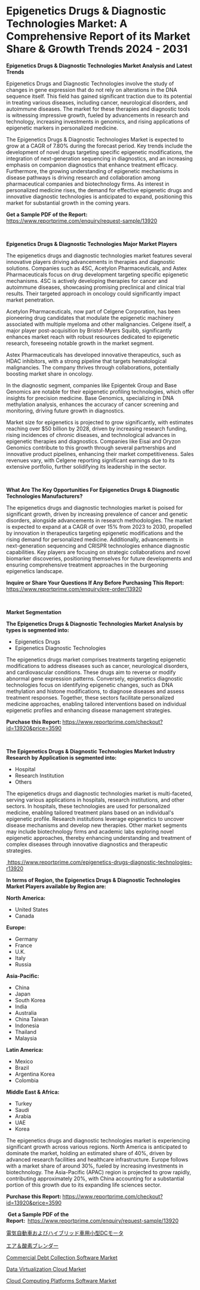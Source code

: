 <p><h1>Epigenetics Drugs & Diagnostic Technologies Market: A Comprehensive Report of its Market Share & Growth Trends 2024 - 2031</h1></p><p><strong>Epigenetics Drugs & Diagnostic Technologies Market Analysis and Latest Trends</strong></p>
<p><p>Epigenetics Drugs and Diagnostic Technologies involve the study of changes in gene expression that do not rely on alterations in the DNA sequence itself. This field has gained significant traction due to its potential in treating various diseases, including cancer, neurological disorders, and autoimmune diseases. The market for these therapies and diagnostic tools is witnessing impressive growth, fueled by advancements in research and technology, increasing investments in genomics, and rising applications of epigenetic markers in personalized medicine.</p><p>The Epigenetics Drugs & Diagnostic Technologies Market is expected to grow at a CAGR of 7.80% during the forecast period. Key trends include the development of novel drugs targeting specific epigenetic modifications, the integration of next-generation sequencing in diagnostics, and an increasing emphasis on companion diagnostics that enhance treatment efficacy. Furthermore, the growing understanding of epigenetic mechanisms in disease pathways is driving research and collaboration among pharmaceutical companies and biotechnology firms. As interest in personalized medicine rises, the demand for effective epigenetic drugs and innovative diagnostic technologies is anticipated to expand, positioning this market for substantial growth in the coming years.</p></p>
<p><strong>Get a Sample PDF of the Report:&nbsp;</strong> <a href="https://www.reportprime.com/enquiry/request-sample/13920">https://www.reportprime.com/enquiry/request-sample/13920</a></p>
<p>&nbsp;</p>
<p><strong>Epigenetics Drugs & Diagnostic Technologies Major Market Players</strong></p>
<p><p>The epigenetics drugs and diagnostic technologies market features several innovative players driving advancements in therapies and diagnostic solutions. Companies such as 4SC, Acetylon Pharmaceuticals, and Astex Pharmaceuticals focus on drug development targeting specific epigenetic mechanisms. 4SC is actively developing therapies for cancer and autoimmune diseases, showcasing promising preclinical and clinical trial results. Their targeted approach in oncology could significantly impact market penetration.</p><p>Acetylon Pharmaceuticals, now part of Celgene Corporation, has been pioneering drug candidates that modulate the epigenetic machinery associated with multiple myeloma and other malignancies. Celgene itself, a major player post-acquisition by Bristol-Myers Squibb, significantly enhances market reach with robust resources dedicated to epigenetic research, foreseeing notable growth in the market segment.</p><p>Astex Pharmaceuticals has developed innovative therapeutics, such as HDAC inhibitors, with a strong pipeline that targets hematological malignancies. The company thrives through collaborations, potentially boosting market share in oncology.</p><p>In the diagnostic segment, companies like Epigentek Group and Base Genomics are notable for their epigenetic profiling technologies, which offer insights for precision medicine. Base Genomics, specializing in DNA methylation analysis, enhances the accuracy of cancer screening and monitoring, driving future growth in diagnostics.</p><p>Market size for epigenetics is projected to grow significantly, with estimates reaching over $50 billion by 2028, driven by increasing research funding, rising incidences of chronic diseases, and technological advances in epigenetic therapies and diagnostics. Companies like Eisai and Oryzon Genomics contribute to this growth through several partnerships and innovative product pipelines, enhancing their market competitiveness. Sales revenues vary, with Celgene reporting significant earnings due to its extensive portfolio, further solidifying its leadership in the sector.</p></p>
<p>&nbsp;</p>
<p><strong>What Are The Key Opportunities For Epigenetics Drugs & Diagnostic Technologies Manufacturers?</strong></p>
<p><p>The epigenetics drugs and diagnostic technologies market is poised for significant growth, driven by increasing prevalence of cancer and genetic disorders, alongside advancements in research methodologies. The market is expected to expand at a CAGR of over 15% from 2023 to 2030, propelled by innovation in therapeutics targeting epigenetic modifications and the rising demand for personalized medicine. Additionally, advancements in next-generation sequencing and CRISPR technologies enhance diagnostic capabilities. Key players are focusing on strategic collaborations and novel biomarker discoveries, positioning themselves for future developments and ensuring comprehensive treatment approaches in the burgeoning epigenetics landscape.</p></p>
<p><strong>Inquire or Share Your Questions If Any Before Purchasing This Report:</strong> <a href="https://www.reportprime.com/enquiry/pre-order/13920">https://www.reportprime.com/enquiry/pre-order/13920</a></p>
<p>&nbsp;</p>
<p><strong>Market Segmentation</strong></p>
<p><strong>The Epigenetics Drugs & Diagnostic Technologies Market Analysis by types is segmented into:</strong></p>
<p><ul><li>Epigenetics Drugs</li><li>Epigenetics Diagnostic Technologies</li></ul></p>
<p><p>The epigenetics drugs market comprises treatments targeting epigenetic modifications to address diseases such as cancer, neurological disorders, and cardiovascular conditions. These drugs aim to reverse or modify abnormal gene expression patterns. Conversely, epigenetics diagnostic technologies focus on identifying epigenetic changes, such as DNA methylation and histone modifications, to diagnose diseases and assess treatment responses. Together, these sectors facilitate personalized medicine approaches, enabling tailored interventions based on individual epigenetic profiles and enhancing disease management strategies.</p></p>
<p><strong>Purchase this Report:&nbsp;</strong><a href="https://www.reportprime.com/checkout?id=13920&price=3590">https://www.reportprime.com/checkout?id=13920&price=3590</a></p>
<p>&nbsp;</p>
<p><strong>The Epigenetics Drugs & Diagnostic Technologies Market Industry Research by Application is segmented into:</strong></p>
<p><ul><li>Hospital</li><li>Research Institution</li><li>Others</li></ul></p>
<p><p>The epigenetics drugs and diagnostic technologies market is multi-faceted, serving various applications in hospitals, research institutions, and other sectors. In hospitals, these technologies are used for personalized medicine, enabling tailored treatment plans based on an individual's epigenetic profile. Research institutions leverage epigenetics to uncover disease mechanisms and develop new therapies. Other market segments may include biotechnology firms and academic labs exploring novel epigenetic approaches, thereby enhancing understanding and treatment of complex diseases through innovative diagnostics and therapeutic strategies.</p></p>
<p><a href="https://www.reportprime.com/epigenetics-drugs-diagnostic-technologies-r13920">&nbsp;https://www.reportprime.com/epigenetics-drugs-diagnostic-technologies-r13920</a></p>
<p><strong>In terms of Region, the Epigenetics Drugs & Diagnostic Technologies Market Players available by Region are:</strong></p>
<p>
    <p> <strong> North America: </strong>
        <ul>
            <li>United States</li>
            <li>Canada</li>
        </ul>
        </p> 
    <p> <strong> Europe: </strong>
        <ul>
            <li>Germany</li>
            <li>France</li>
            <li>U.K.</li>
            <li>Italy</li>
            <li>Russia</li>
        </ul>
        </p> 
    <p> <strong> Asia-Pacific: </strong>
        <ul>
            <li>China</li>
            <li>Japan</li>
            <li>South Korea</li>
            <li>India</li>
            <li>Australia</li>
            <li>China Taiwan</li>
            <li>Indonesia</li>
            <li>Thailand</li>
            <li>Malaysia</li>
        </ul>
        </p> 
    <p> <strong> Latin America: </strong>
        <ul>
            <li>Mexico</li>
            <li>Brazil</li>
            <li>Argentina Korea</li>
            <li>Colombia</li>
        </ul>
        </p> 
    <p> <strong> Middle East & Africa: </strong>
        <ul>
            <li>Turkey</li>
            <li>Saudi</li>
            <li>Arabia</li>
            <li>UAE</li>
            <li>Korea</li>
        </ul>
    </p>
    </p>
<p><p>The epigenetics drugs and diagnostic technologies market is experiencing significant growth across various regions. North America is anticipated to dominate the market, holding an estimated share of 40%, driven by advanced research facilities and healthcare infrastructure. Europe follows with a market share of around 30%, fueled by increasing investments in biotechnology. The Asia-Pacific (APAC) region is projected to grow rapidly, contributing approximately 20%, with China accounting for a substantial portion of this growth due to its expanding life sciences sector.</p></p>
<p><strong>Purchase this Report: </strong><a href="https://www.reportprime.com/checkout?id=13920&price=3590">https://www.reportprime.com/checkout?id=13920&price=3590</a></p>
<p>&nbsp;<strong>Get a Sample PDF of the Report:&nbsp;&nbsp;</strong><a href="https://www.reportprime.com/enquiry/request-sample/13920">https://www.reportprime.com/enquiry/request-sample/13920</a></p>
<p><strong></strong></p>
<p><p><a href="https://medium.com/@jessicagtk0/electric-hybrid-vehicle-small-dc-motor-3481291b41af">電気自動車およびハイブリッド車用小型DCモータ</a></p><p><a href="https://medium.com/@jessicagtk0/air-oxygen-blenders-market-%E3%81%AE%E3%82%B0%E3%83%AD%E3%83%BC%E3%83%90%E3%83%AB%E5%B8%82%E5%A0%B4%E6%A6%82%E8%A6%81%E3%81%AF-%E4%B8%96%E7%95%8C%E3%81%8A%E3%82%88%E3%81%B3%E4%B8%BB%E8%A6%81%E5%B8%82%E5%A0%B4%E3%81%AB%E3%81%8A%E3%81%91%E3%82%8B%E6%A5%AD%E7%95%8C%E3%81%AB%E5%BD%B1%E9%9F%BF%E3%82%92%E4%B8%8E%E3%81%88%E3%82%8B%E4%B8%BB%E8%A6%81%E3%81%AA%E3%83%88%E3%83%AC%E3%83%B3%E3%83%89%E3%81%AB%E3%81%A4%E3%81%84%E3%81%A6-%E7%8B%AC%E8%87%AA%E3%81%AE%E8%A6%96%E7%82%B9%E3%82%92%E6%8F%90%E4%BE%9B%E3%81%97%E3%81%BE%E3%81%99-48bd8b7a251d">エア＆酸素ブレンダー</a></p><p><a href="https://issuu.com/reportprime-2/docs/commercial-debt-collection-software_ee0ef5f6c0ff61">Commercial Debt Collection Software Market</a></p><p><a href="https://github.com/sofayahoo2023/Market-Research-Report-List-6/blob/main/data-virtualization-cloud-market.md">Data Virtualization Cloud Market</a></p><p><a href="https://medium.com/@abdulkoss1996/this-report-on-cloud-computing-platforms-software-market-is-a-comprehensive-analysis-of-market-2b2975afc2b5">Cloud Computing Platforms Software Market</a></p></p>